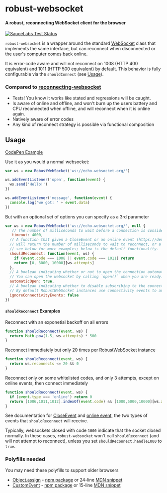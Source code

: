 # robust-websocket

#### A robust, reconnecting WebSocket client for the browser

[![SauceLabs Test Status](https://saucelabs.com/browser-matrix/robustwebsocket.svg)](https://saucelabs.com/u/robustwebsocket)

`robust-websocket` is a wrapper around the standard [WebSocket] class that implements the same interface, but can reconnect when disconnected or the user's computer comes back online.

It is error-code aware and will not reconnect on 1008 (HTTP 400 equivalent) and 1011 (HTTP 500 equivalent) by default. This behavior is fully configurable via the `shouldConnect` (see [Usage](https://github.com/appuri/robust-websocket#usage)).

### Compared to [reconnecting-websocket](https://github.com/joewalnes/reconnecting-websocket)

- Tests! You know it works like stated and regressions will be caught.
- Is aware of online and offline, and won't burn up the users battery and CPU reconnected when offline, and will reconnect when it is online again.
- Natively aware of error codes
- Any kind of reconnect strategy is possible via functional composition

## Usage

[CodePen Example](https://codepen.io/nathanboktae/pen/RoLXmw)

Use it as you would a normal websocket:

```javascript
var ws = new RobustWebSocket('ws://echo.websocket.org/')

ws.addEventListener('open', function(event) {
  ws.send('Hello!')
})

ws.addEventListener('message', function(event) {
  console.log('we got: ' + event.data)
})
```

But with an optional set of options you can specify as a 3rd parameter

```javascript
var ws = new RobustWebSocket('ws://echo.websocket.org/', null {
   // The number of milliseconds to wait before a connection is considered to have timed out. Defaults to 4 seconds.
   timeout: 4000,
  // A function that given a CloseEvent or an online event (https://developer.mozilla.org/en-US/docs/Online_and_offline_events) and the `RobustWebSocket`,
  // will return the number of milliseconds to wait to reconnect, or a non-Number to not reconnect.
  // see below for more examples; below is the default functionality.
  shouldReconnect: function(event, ws) {
    if (event.code === 1008 || event.code === 1011) return
    return [0, 3000, 10000][ws.attempts]
  },
  // A boolean indicating whether or not to open the connection automatically. Defaults to true, matching native [WebSocket] behavior.
  // You can open the websocket by calling `open()` when you are ready. You can close and re-open the RobustWebSocket instance as much as you wish.
  automaticOpen: true,
  // A boolean indicating whether to disable subscribing to the connectivity events provided by the browser.
  // By default RobustWebSocket instances use connectivity events to avoid triggering reconnection when the browser is offline. This flag is provided in the unlikely event of cases where this may not be desired.
  ignoreConnectivityEvents: false
})
```

#### `shouldReconnect` Examples

Reconnect with an exponetial backoff on all errors
```javascript
function shouldReconnect(event, ws) {
  return Math.pow(1.5, ws.attempts) * 500
}
```

Reconnect immediately but only 20 times per RobustWebSocket instance
```javascript
function shouldReconnect(event, ws) {
  return ws.reconnects <= 20 && 0
}
```

Reconnect only on some whitelisted codes, and only 3 attempts, except on online events, then connect immediately
```javascript
function shouldReconnect(event, ws) {
  if (event.type === 'online') return 0
  return [1006,1011,1012].indexOf(event.code) && [1000,5000,10000][ws.attempt]
}
```

See documentation for [CloseEvent] and [online event](https://developer.mozilla.org/en-US/docs/Online_and_offline_events), the two types of events that `shouldReconnect` will receive.

Typically, websockets closed with code `1000` indicate that the socket
closed normally. In these cases, `robust-websocket` won't call
`shouldReconnect` (and will not attempt to reconnect), unless you set
`shouldReconnect.handle1000` to `true`.

### Polyfills needed

You may need these polyfills to support older browsers

- [Object.assign](http://kangax.github.io/compat-table/es6/#test-Object_static_methods_Object.assign) - [npm package](https://www.npmjs.com/package/object.assign) or 24-line [MDN snippet](https://developer.mozilla.org/en-US/docs/Web/JavaScript/Reference/Global_Objects/Object/assign)
- [CustomEvent](http://caniuse.com/#search=CustomEvent) - [npm package](https://www.npmjs.com/package/customevent-polyfill) or 15-line [MDN snippet](https://developer.mozilla.org/en-US/docs/Web/API/CustomEvent/CustomEvent)

[WebSocket]: https://developer.mozilla.org/en-US/docs/Web/API/WebSocket
[CloseEvent]: https://developer.mozilla.org/en-US/docs/Web/API/CloseEvent
